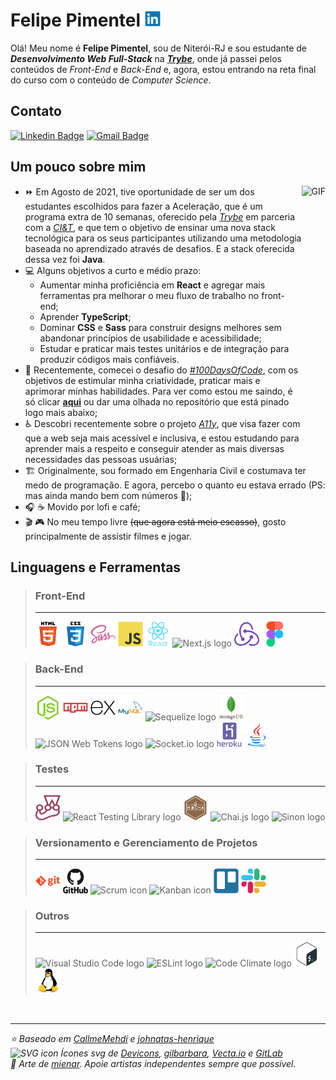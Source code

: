 # Felipe Pimentel <a href="https://www.linkedin.com/in/felipe-pimentel-web-dev/" target="_blank"><img height="25" src="https://raw.githubusercontent.com/devicons/devicon/7a4ca8aa871d6dca81691e018d31eed89cb70a76/icons/linkedin/linkedin-original.svg"></a>

Olá! Meu nome é **Felipe Pimentel**, sou de Niterói-RJ e sou estudante de ***Desenvolvimento Web Full-Stack*** na ***[Trybe](https://www.betrybe.com/)***, onde já passei pelos conteúdos de *Front-End* e *Back-End* e, agora, estou entrando na reta final do curso com o conteúdo de *Computer Science*.

## Contato

[![Linkedin Badge](https://img.shields.io/badge/-LinkedIn-blue?style=flat-square&logo=Linkedin&logoColor=white&link=https://www.linkedin.com/in/felipe-pimentel-web-dev/)](https://www.linkedin.com/in/felipe-pimentel-web-dev/)
[![Gmail Badge](https://img.shields.io/badge/-Email-c14438?style=flat-square&logo=Gmail&logoColor=white&link=mailto:lipe.pimentel89@gmail.com)](mailto:lipe.pimentel89@gmail.com)

## Um pouco sobre mim

<a href="https://mienar.tumblr.com/post/629253134272921600/all-these-late-nights-instagram-twitter-shop" target="_blank"><img align="right" height=400 alt="GIF" src="https://64.media.tumblr.com/fe6d6866c5f3902586116f472a2ab20f/921683666be3fa68-8a/s540x810/90260b81c89a1cc7d3f0bdabf9096d7530e3f83d.gifv" /></a>

- :fast_forward: Em Agosto de 2021, tive oportunidade de ser um dos estudantes escolhidos para fazer a Aceleração, que é um programa extra de 10 semanas, oferecido pela *[Trybe](https://www.betrybe.com/)* em parceria com a *[CI&T](https://ciandt.com/br/pt-br)*, e que tem o objetivo de ensinar uma nova stack tecnológica para os seus participantes utilizando uma metodologia baseada no aprendizado através de desafios. E a stack oferecida dessa vez foi **Java**.
- 💻 Alguns objetivos a curto e médio prazo:
  - Aumentar minha proficiência em **React** e agregar mais ferramentas pra melhorar o meu fluxo de trabalho no front-end;
  - Aprender **TypeScript**;
  - Dominar **CSS** e **Sass** para construir designs melhores sem abandonar princípios de usabilidade e acessibilidade;
  - Estudar e praticar mais testes unitários e de integração para produzir códigos mais confiáveis.
- 💯 Recentemente, comecei o desafio do <a href="https://www.100daysofcode.com" target="_blank">*#100DaysOfCode*</a>, com os objetivos de estimular minha criatividade, praticar mais e aprimorar minhas habilidades. Para ver como estou me saindo, é só clicar <a href="https://100-days-of-code-felipe-pimentel.vercel.app" target="_blank">**aqui**</a> ou dar uma olhada no repositório que está pinado logo mais abaixo;
- ♿ Descobri recentemente sobre o projeto <a href="https://www.a11yproject.com" target="_blank">*A11y*</a>, que visa fazer com que a web seja mais acessível e inclusiva, e estou estudando para aprender mais a respeito e conseguir atender as mais diversas necessidades das pessoas usuárias;
- :building_construction: Originalmente, sou formado em Engenharia Civil e costumava ter medo de programação. E agora, percebo o quanto eu estava errado (PS: mas ainda mando bem com números 🔢);
- 🎧 ☕ Movido por lofi e café;
- 🎬 🎮 No meu tempo livre ~~(que agora está meio escasso)~~, gosto principalmente de assistir filmes e jogar.

## Linguagens e Ferramentas

<blockquote>
  <h3>Front-End</h3>
  <hr>
  <p>
    <img src="https://raw.githubusercontent.com/devicons/devicon/9f4f5cdb393299a81125eb5127929ea7bfe42889/icons/html5/html5-original-wordmark.svg" alt="HTML logo" height=40>
    <img src="https://raw.githubusercontent.com/devicons/devicon/9f4f5cdb393299a81125eb5127929ea7bfe42889/icons/css3/css3-original-wordmark.svg" alt="CSS logo" height=40>
    <img src="https://raw.githubusercontent.com/devicons/devicon/7a4ca8aa871d6dca81691e018d31eed89cb70a76/icons/sass/sass-original.svg" alt="Sass logo" height=40>
    <img src="https://raw.githubusercontent.com/devicons/devicon/7a4ca8aa871d6dca81691e018d31eed89cb70a76/icons/javascript/javascript-original.svg" alt="JavaScript logo" height=40>
    <img src="https://raw.githubusercontent.com/devicons/devicon/9f4f5cdb393299a81125eb5127929ea7bfe42889/icons/react/react-original-wordmark.svg" alt="ReactJS logo" height=40>
    <img src="https://raw.githubusercontent.com/gilbarbara/logos/f4c8e8b933aa80ce83b6d6d387e016bf4cb4e376/logos/nextjs.svg" alt="Next.js logo" height=40>
    <img src="https://raw.githubusercontent.com/devicons/devicon/7a4ca8aa871d6dca81691e018d31eed89cb70a76/icons/redux/redux-original.svg" alt="Redux logo" height=40>
    <img src="https://raw.githubusercontent.com/devicons/devicon/7a4ca8aa871d6dca81691e018d31eed89cb70a76/icons/figma/figma-original.svg" alt="Figma logo" height=40>
  </p>
</blockquote>

<blockquote>
  <h3>Back-End</h3>
  <hr>
  <p>
    <img src="https://raw.githubusercontent.com/devicons/devicon/9f4f5cdb393299a81125eb5127929ea7bfe42889/icons/nodejs/nodejs-original.svg" alt="Node.js logo" height=40>
    <img src="https://raw.githubusercontent.com/devicons/devicon/9f4f5cdb393299a81125eb5127929ea7bfe42889/icons/npm/npm-original-wordmark.svg" alt="NPM logo" height=40>
    <img src="https://raw.githubusercontent.com/devicons/devicon/9f4f5cdb393299a81125eb5127929ea7bfe42889/icons/express/express-original.svg" alt="Express.js logo" height=40>
    <img src="https://raw.githubusercontent.com/devicons/devicon/master/icons/mysql/mysql-original-wordmark.svg" alt="MySQL logo" height=40>
    <img src="https://raw.githubusercontent.com/gilbarbara/logos/master/logos/sequelize.svg" alt="Sequelize logo" height=40>
    <img src="https://raw.githubusercontent.com/devicons/devicon/9f4f5cdb393299a81125eb5127929ea7bfe42889/icons/mongodb/mongodb-original-wordmark.svg" alt="MongoDB logo" height=40>
    <img src="https://jwt.io/img/pic_logo.svg" alt="JSON Web Tokens logo" height=40>
    <img src="https://raw.githubusercontent.com/gilbarbara/logos/f4c8e8b933aa80ce83b6d6d387e016bf4cb4e376/logos/socket.io.svg" alt="Socket.io logo" height=40>
    <img src="https://raw.githubusercontent.com/devicons/devicon/9f4f5cdb393299a81125eb5127929ea7bfe42889/icons/heroku/heroku-plain-wordmark.svg" alt="Heroku logo" height=40>
    <img src="https://raw.githubusercontent.com/devicons/devicon/00f02ef57fb7601fd1ddcc2fe6fe670fef3ae3e4/icons/java/java-original.svg" alt="Java logo" height=40>
  </p>
</blockquote>

<blockquote>
  <h3>Testes</h3>
  <hr>
  <p>
    <img src="https://raw.githubusercontent.com/devicons/devicon/9f4f5cdb393299a81125eb5127929ea7bfe42889/icons/jest/jest-plain.svg" alt="Jest logo" height=40>
    <img src="https://raw.githubusercontent.com/simple-icons/simple-icons/develop/icons/testinglibrary.svg" alt="React Testing Library logo" height=40>
    <img src="https://raw.githubusercontent.com/devicons/devicon/9f4f5cdb393299a81125eb5127929ea7bfe42889/icons/mocha/mocha-plain.svg" alt="Mocha logo" height=40>
    <img src="https://raw.githubusercontent.com/chaijs/chaijs.github.io/master/img/chai-logo.png" alt="Chai.js logo" height=40>
    <img src="https://github.com/sinonjs/sinon/blob/master/docs/assets/images/logo.png?raw=true" alt="Sinon logo" height=40>
  </p>
</blockquote>

<blockquote>
  <h3>Versionamento e Gerenciamento de Projetos</h3>
  <hr>
  <p>
    <img src="https://raw.githubusercontent.com/devicons/devicon/9f4f5cdb393299a81125eb5127929ea7bfe42889/icons/git/git-plain-wordmark.svg" alt="Git logo" height=40>
    <img src="https://raw.githubusercontent.com/devicons/devicon/9f4f5cdb393299a81125eb5127929ea7bfe42889/icons/github/github-original-wordmark.svg" alt="GitHub logo" height=40>
    <img src="https://about.gitlab.com/images/icons/scrum.svg" alt="Scrum icon" height=40>
    <img src="https://about.gitlab.com/images/icons/kanban.svg" alt="Kanban icon" height=40>
    <img src="https://raw.githubusercontent.com/devicons/devicon/7a4ca8aa871d6dca81691e018d31eed89cb70a76/icons/trello/trello-plain.svg" alt="Trello logo" height=40>
    <img src="https://raw.githubusercontent.com/devicons/devicon/7a4ca8aa871d6dca81691e018d31eed89cb70a76/icons/slack/slack-original.svg" alt="Slack logo" height=40>
  </p>
</blockquote>

<blockquote>
  <h3>Outros</h3>
  <hr>
  <p>
    <img src="https://symbols.getvecta.com/stencil_100/48_visual-studio-code.adf71db223.svg" alt="Visual Studio Code logo" height=40>
    <img src="https://symbols.getvecta.com/stencil_79/70_eslint.724801c144.svg" alt="ESLint logo" height=40>
    <img src="https://symbols.getvecta.com/stencil_77/21_code-climate.297247dd78.svg" alt="Code Climate logo" height=40>
    <img src="https://raw.githubusercontent.com/devicons/devicon/7a4ca8aa871d6dca81691e018d31eed89cb70a76/icons/bash/bash-original.svg" alt="Bash icon" height=40>
    <img src="https://raw.githubusercontent.com/devicons/devicon/7a4ca8aa871d6dca81691e018d31eed89cb70a76/icons/linux/linux-original.svg" alt="Linux logo" height=40>
  </p>
</blockquote>

<br>

---

*⭐️ Baseado em <a href="https://github.com/CallmeMehdi" target="_blank">CallmeMehdi</a> e <a href="https://github.com/johnatas-henrique" target="_blank">johnatas-henrique</a>*<br>
*<img height="14" src="https://symbols.getvecta.com/stencil_96/141_svg-icon.bc6ac74047.svg" alt="SVG icon"> Ícones svg de <a href="https://github.com/devicons/devicon" target="_blank">Devicons</a>, <a href="https://github.com/gilbarbara/logos" target="_blank">gilbarbara</a>, <a href="https://vecta.io/symbols" target="_blank">Vecta.io</a> e <a href="https://about.gitlab.com/topics/agile-delivery/" target="_blank" >GitLab</a>*<br>
*🎨 Arte de <a href="https://mienar.com" target="_blank">mienar</a>. Apoie artistas independentes sempre que possível.*
